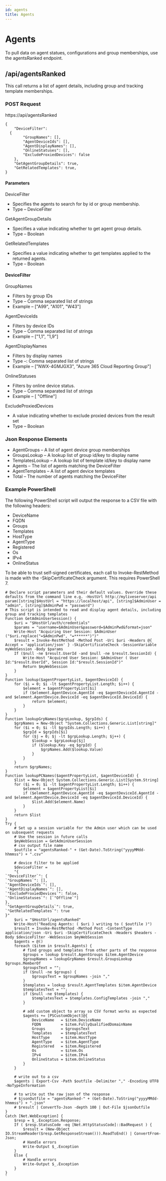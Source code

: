 ```yaml
---
id: agents
title: Agents
---
```


# Agents

To pull data on agent statues, configurations and group memberships, use the agentsRanked endpoint.

## /api/agentsRanked

This call returns a list of agent details, including group and tracking template memberships.

### POST Request

https://api/agentsRanked

```
{
    "DeviceFilter":
  {
        "GroupNames": [],
        "AgentDeviceIds": [],
        "AgentDisplayNames": [],
        "OnlineStatuses": [],
        "ExcludeProxiedDevices": false
    },
    "GetAgentGroupDetails": true,
    "GetRelatedTemplates": true,
}
```

#### Parameters

DeviceFilter

- Specifies the agents to search for by id or group membership.
- Type – DeviceFilter

GetAgentGroupDetails

- Specifies a value indicating whether to get agent group details.
- Type – Boolean

GetRelatedTemplates

- Specifies a value indicating whether to get templates applied to the returned agents.
- Type – Boolean

#### DeviceFilter

GroupNames

- Filters by group IDs
- Type – Comma separated list of strings
- Example – ["A99", "A101", "W43"]

AgentDeviceIds

- Filters by device IDs
- Type – Comma separated list of strings
- Example – ["1,1", "1,9"]

AgentDisplayNames

- Filters by display names
- Type –: Comma separated list of strings
- Example – ["NWX-4GMJGX3", "Azure 365 Cloud Reporting Group"]

OnlineStatuses

- Filters by online device status.
- Type – Comma separated list of strings
- Example – [ "Offline"]

ExcludeProxiedDevices

- A value indicating whether to exclude proxied devices from the result set
- Type – Boolean

### Json Response Elements

- AgentGroups – A list of agent device group memberships
- GroupsLookup – A lookup list of group id/key to display name
- TemplatesLookup – A lookup list of template id/key to display name
- Agents – The list of agents matching the DeviceFilter
- AgentTemplates – A list of agent device templates
- Total – The number of agents matching the DeviceFilter

### Example PowerShell

The following PowerShell script will output the response to a CSV file with the following headers:

- DeviceName
- FQDN
- Groups
- Templates
- HostType
- AgentType
- Registered
- Os
- IPv4
- OnlineStatus

To be able to trust self-signed certificates, each call to Invoke-RestMethod is made with the -SkipCertificateCheck argument. This requires PowerShell 7.

```
# Declare script parameters and their default values. Override these defaults from the command line e.g. -HostUrl http://myliveserver/api
param([string]$HostUrl = "https://localhost/api", [string]$AdminUser = "admin", [string]$AdminPwd = "password")
# This script is intended to read and display agent details, including group and tracking templates
Function GetAdminUserSession() {
    $uri = "$HostUrl/auth/credentials"
    $params = "username=$AdminUser&password=$AdminPwd&format=json"
    Write-Host "Acquiring User Session: $AdminUser ("$uri.replace("=$AdminPwd", "=******")")"
    $result = Invoke-RestMethod -Method Post -Uri $uri -Headers @{ Accept = 'application/json' } -SkipCertificateCheck -SessionVariable myWebSession -Body $params
    If ($null -ne $result.UserId -and $null -ne $result.SessionId) {
        Write-Host "Acquired User Session: $AdminUser ( User Id:"$result.UserId", Session Id:"$result.SessionId")"
        Return $myWebSession
    }
}
Function lookup($agentPropertyList, $agentDeviceId) {
    for ($i = 0; $i -lt $agentPropertyList.Length; $i++) {
        $element = $agentPropertyList[$i]
        if ($element.AgentDevice.AgentId -eq $agentDeviceId.AgentId -and $element.AgentDevice.DeviceId -eq $agentDeviceId.DeviceId) {
            return $element;
        }
    }
}
Function lookupGrpNames($grpLookup, $grpIds) {
    $grpNames = New-Object "System.Collections.Generic.List[string]"
    for ($i = 0; $i -lt $grpIds.Length; $i++) {
        $grpId = $grpIds[$i]
        for ($j = 0; $j -lt $grpLookup.Length; $j++) {
            $lookup = $grpLookup[$j]
            if ($lookup.Key -eq $grpId) {
                $grpNames.Add($lookup.Value)
            }
        }
    }
    return $grpNames;
}
Function lookupPCNames($agentPropertyList, $agentDeviceId) {
    $list = New-Object System.Collections.Generic.List[System.String]
    for ($i = 0; $i -lt $agentPropertyList.Length; $i++) {
        $element = $agentPropertyList[$i]
        if ($element.AgentDevice.AgentId -eq $agentDeviceId.AgentId -and $element.AgentDevice.DeviceId -eq $agentDeviceId.DeviceId) {
            $list.Add($element.Name)
        }
    }
    return $list
}
Try {
    # Set up a session variable for the Admin user which can be used on subsequent requests
    # Use the session in future calls
    $myWebSession = GetAdminUserSession
    # csv output file name
    $outfile = "agentsRanked-" + (Get-Date).ToString("yyyyMMdd-hhmmss") + ".csv"

    # device filter to be applied
    $deviceFilter =
    "{
`"DeviceFilter`": {
`"GroupNames`": [],
`"AgentDeviceIds`": [],
`"AgentDisplayNames`": [],
`"ExcludeProxiedDevices`": false,
`"OnlineStatuses`": [`"Offline`"]
},
`"GetAgentGroupDetails`": true,
`"GetRelatedTemplates`": true
}"
    $uri = "$HostUrl/agentsRanked"
    Write-Host("Reading Agents: ( $uri ) writing to ( $outfile )")
    $result = Invoke-RestMethod -Method Post -ContentType application/json -Uri $uri -SkipCertificateCheck -Headers $headers -Body $deviceFilter -WebSession $myWebSession
    $agents = @()
    foreach ($item in $result.Agents) {
        # find groups and templates from other parts of the response
        $groups = lookup $result.AgentGroups $item.AgentDevice
        $groupNames = lookupGrpNames $result.GroupsLookup $groups.MemberOf
        $groupsText = "";
        if ($null -ne $groups) {
            $groupsText = $groupNames -join ","
        }
        $templates = lookup $result.AgentTemplates $item.AgentDevice
        $templatesText = "";
        if ($null -ne $templates) {
            $templatesText = $templates.ConfigTemplates -join ","
        }

        # add custom object to array so CSV format works as expected
        $agents += [PSCustomObject]@{
            DeviceName   = $item.DeviceName
            FQDN         = $item.FullyQualifiedDomainName
            Groups       = $groupsText
            Templates    = $templatesText
            HostType     = $item.HostType
            AgentType    = $item.AgentType
            Registered   = $item.Registered
            Os           = $item.Os
            IPv4         = $item.IPv4
            OnlineStatus = $item.OnlineStatus
        }
    }

    # write out to a csv
    $agents | Export-Csv -Path $outfile -Delimiter "," -Encoding UTF8 -NoTypeInformation

    # to write out the raw json of the response
    # $jsonOutfile = "agentsRanked-" + (Get-Date).ToString("yyyyMMdd-hhmmss") + ".json"
    # $result | ConvertTo-Json -depth 100 | Out-File $jsonOutfile
}
Catch [Net.WebException] {
    $resp = $_.Exception.Response;
    If ( $resp.StatusCode -eq [Net.HttpStatusCode]::BadRequest ) {
        $result = (New-Object IO.StreamReader($resp.GetResponseStream())).ReadToEnd() | ConvertFrom-Json;
        # Handle errors
        Write-Output $_.Exception
    }
    Else {
        # Handle errors
        Write-Output $_.Exception
    }
}
`